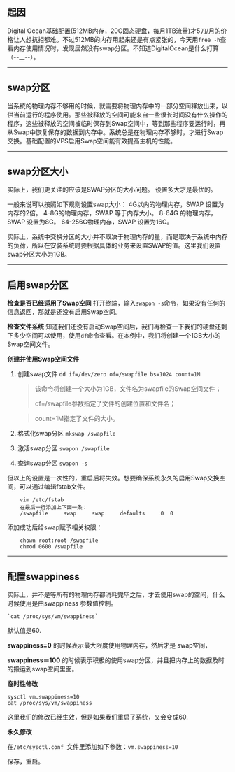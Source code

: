 ## 起因
Digital Ocean基础配置(512MB内存，20G固态硬盘，每月1TB流量)才5刀/月的价格让人想抗拒都难。不过512MB的内存用起来还是有点紧张的，今天用`free -h`查看内存使用情况时，发现居然没有swap分区。不知道DigitalOcean是什么打算（--__--）。


----------


## swap分区

当系统的物理内存不够用的时候，就需要将物理内存中的一部分空间释放出来，以供当前运行的程序使用。那些被释放的空间可能来自一些很长时间没有什么操作的程序，这些被释放的空间被临时保存到Swap空间中，等到那些程序要运行时，再从Swap中恢复保存的数据到内存中。系统总是在物理内存不够时，才进行Swap交换。基础配置的VPS启用Swap空间能有效提高主机的性能。


----------


## swap分区大小
实际上，我们更关注的应该是SWAP分区的大小问题。 设置多大才是最优的。
 
 > 
一般来说可以按照如下规则设置swap大小：
4G以内的物理内存，SWAP 设置为内存的2倍。
4-8G的物理内存，SWAP 等于内存大小。
8-64G 的物理内存，SWAP 设置为8G。
64-256G物理内存，SWAP 设置为16G。
 
实际上，系统中交换分区的大小并不取决于物理内存的量，而是取决于系统中内存的负荷，所以在安装系统时要根据具体的业务来设置SWAP的值。这里我们设置swap分区大小为1GB。


----------

## 启用swap分区

**检查是否已经适用了Swap空间**
打开终端，输入`swapon -s`命令，如果没有任何的信息返回，那就是还没有启用Swap空间。


**检查文件系统**
知道我们还没有启动Swap空间后，我们再检查一下我们的硬盘还剩下多少空间可以使用，使用`df`命令查看。在本例中，我们将创建一个1GB大小的Swap空间文件。

**创建并使用Swap空间文件**

1. 创建swap文件
	`dd if=/dev/zero of=/swapfile bs=1024 count=1M`

	> 该命令将创建一个大小为1GB，文件名为swapfile的Swap空间文件；
	> 
	> of=/swapfile参数指定了文件的创建位置和文件名；
	
	> count=1M指定了文件的大小。 

2. 格式化swap分区
	`mkswap /swapfile`
	
3. 激活swap分区	
	`swapon /swapfile`

4. 查询swap分区
	`swapon -s`
	
但以上的设置是一次性的，重启后将失效。想要确保系统永久的启用Swap交换空间，可以通过编辑fstab文件。
			
		vim /etc/fstab
		在最后一行添加上下面一条：
		/swapfile     swap     swap     defaults     0  0

添加成功后给swap赋予相关权限：

		chown root:root /swapfile
		chmod 0600 /swapfile


----------

## 配置swappiness

实际上，并不是等所有的物理内存都消耗完毕之后，才去使用swap的空间，什么时候使用是由swappiness 参数值控制。
 
	`cat /proc/sys/vm/swappiness`

默认值是60.

**swappiness=0** 的时候表示最大限度使用物理内存，然后才是 swap空间，

**swappiness＝100** 的时候表示积极的使用swap分区，并且把内存上的数据及时的搬运到swap空间里面。
 
**临时性修改**

	sysctl vm.swappiness=10
	cat /proc/sys/vm/swappiness

这里我们的修改已经生效，但是如果我们重启了系统，又会变成60.
 
**永久修改**

在`/etc/sysctl.conf `文件里添加如下参数：`vm.swappiness=10`
 
 保存，重启。